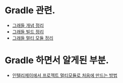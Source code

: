 # Gradle 관련.
- [그래들 개념 정리](https://github.com/pasudo123/SoftwareZeroToALL/blob/master/Piece/gradle/20191102%20Gradle%20%EA%B0%9C%EB%85%90%20%EC%A0%95%EB%A6%AC.md)
- [그래들 빌드 정리](https://github.com/pasudo123/SoftwareZeroToALL/blob/master/Piece/gradle/20191011%20Gradle%20Build%20%ED%95%98%EA%B8%B0.md)
- [그래들 멀티 모듈 정리](https://github.com/pasudo123/SoftwareZeroToALL/blob/master/Piece/gradle/20191102%20Gradle%20mulit-module-project.md)

# Gradle 하면서 알게된 부분.
- [인텔리제이에서 프로젝트 멀티모듈로 처음에 만드는 방법](https://codar.club/blogs/using-gradle-to-build-the-api-development-framework-of-springboot-vue.js.html)
